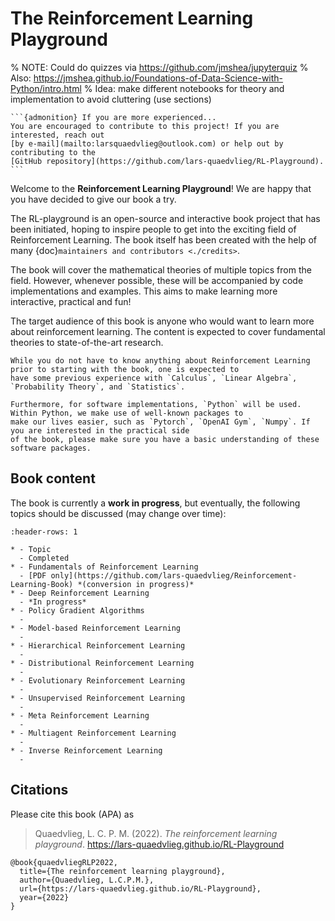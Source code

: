 # The Reinforcement Learning Playground

% NOTE: Could do quizzes via https://github.com/jmshea/jupyterquiz
% Also: https://jmshea.github.io/Foundations-of-Data-Science-with-Python/intro.html
% Idea: make different notebooks for theory and implementation to avoid cluttering (use sections)

````{margin}
```{admonition} If you are more experienced...
You are encouraged to contribute to this project! If you are interested, reach out 
[by e-mail](mailto:larsquaedvlieg@outlook.com) or help out by contributing to the 
[GitHub repository](https://github.com/lars-quaedvlieg/RL-Playground).
```
````

Welcome to the **Reinforcement Learning Playground**! We are happy that you have decided to give our book a try. 

The RL-playground is an open-source and interactive book project that has been initiated, hoping to inspire people to 
get into the exciting field of Reinforcement Learning. The book itself has been created with the help of many 
{doc}`maintainers and contributors <./credits>`.

The book will cover the mathematical theories of multiple topics from the field. However, whenever possible, 
these will be accompanied by code implementations and examples. This aims to make learning more interactive, practical 
and fun! 

The target audience of this book is anyone who would want to learn more about reinforcement learning. The content is 
expected to cover fundamental theories to state-of-the-art research.

```{tip}
While you do not have to know anything about Reinforcement Learning prior to starting with the book, one is expected to
have some previous experience with `Calculus`, `Linear Algebra`, `Probability Theory`, and `Statistics`.

Furthermore, for software implementations, `Python` will be used. Within Python, we make use of well-known packages to 
make our lives easier, such as `Pytorch`, `OpenAI Gym`, `Numpy`. If you are interested in the practical side 
of the book, please make sure you have a basic understanding of these software packages.
```

## Book content

The book is currently a **work in progress**, but eventually, the following topics should be discussed (may change 
over time):

```{list-table}
:header-rows: 1

* - Topic
  - Completed
* - Fundamentals of Reinforcement Learning
  - [PDF only](https://github.com/lars-quaedvlieg/Reinforcement-Learning-Book) *(conversion in progress)*
* - Deep Reinforcement Learning
  - *In progress*
* - Policy Gradient Algorithms
  - 
* - Model-based Reinforcement Learning
  - 
* - Hierarchical Reinforcement Learning
  - 
* - Distributional Reinforcement Learning
  - 
* - Evolutionary Reinforcement Learning
  - 
* - Unsupervised Reinforcement Learning
  - 
* - Meta Reinforcement Learning
  - 
* - Multiagent Reinforcement Learning
  - 
* - Inverse Reinforcement Learning
  - 
```

## Citations

Please cite this book (APA) as

> Quaedvlieg, L. C. P. M. (2022). *The reinforcement learning playground*. 
> https://lars-quaedvlieg.github.io/RL-Playground

```
@book{quaedvliegRLP2022,
  title={The reinforcement learning playground},
  author={Quaedvlieg, L.C.P.M.},
  url={https://lars-quaedvlieg.github.io/RL-Playground},
  year={2022}
}
```